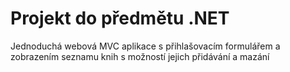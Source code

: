 # Projekt do předmětu .NET

Jednoduchá webová MVC aplikace s přihlašovacím formulářem a zobrazením seznamu knih s možností jejich přidávání a mazání
